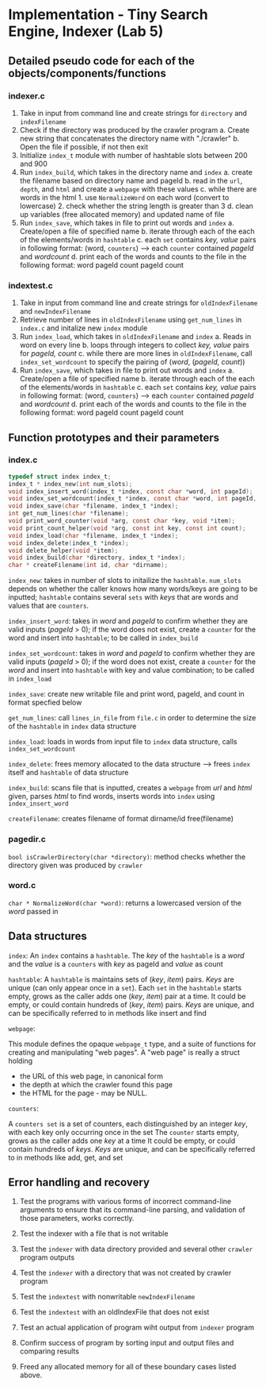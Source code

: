 # Implementation - Tiny Search Engine, Indexer (Lab 5)

## Detailed pseudo code for each of the objects/components/functions

### indexer.c

1. Take in input from command line and create strings for `directory` and `indexFilename`
2. Check if the directory was produced by the crawler program
    a. Create new string that concatenates the directory name with "./crawler"
    b. Open the file if possible, if not then exit
3. Initialize `index_t` module with number of hashtable slots between 200 and 900
4. Run `index_build`, which takes in the directory name and `index` 
    a. create the filename based on directory name and pageId
    b. read in the `url`, `depth`, and `html` and create a `webpage` with these values
    c. while there are words in the html
        1. use `NormalizeWord` on each word (convert to lowercase)
        2. check whether the string length is greater than 3
    d. clean up variables (free allocated memory) and updated name of file
5. Run `index_save`, which takes in file to print out words and `index`
    a. Create/open a file of specified name
    b. iterate through each of the each of the elements/words in `hashtable`
    c. each `set` contains *key, value* pairs in following format: (word, `counters`) --> each `counter` contained *pageId* and *wordcount* 
    d. print each of the words and counts to the file in the following format: word pageId count pageId count


### indextest.c

1. Take in input from command line and create strings for `oldIndexFilename` and `newIndexFilename`
2. Retrieve number of lines in `oldIndexFilename` using `get_num_lines` in `index.c` and initalize new `index` module
3. Run `index_load`, which takes in `oldIndexFilename` and `index`
    a. Reads in word on every line
    b. loops through integers to collect *key, value* pairs for *pageId, count*
    c. while there are more lines in `oldIndexFilename`, call `index_set_wordcount` to specify the pairing of (*word*, (*pageId, count*))
4. Run `index_save`, which takes in file to print out words and `index`
    a. Create/open a file of specified name
    b. iterate through each of the each of the elements/words in `hashtable`
    c. each `set` contains *key, value* pairs in following format: (word, `counters`) --> each `counter` contained *pageId* and *wordcount* 
    d. print each of the words and counts to the file in the following format: word pageId count pageId count

    

## Function prototypes and their parameters

### index.c
```c
typedef struct index index_t;
index_t * index_new(int num_slots);
void index_insert_word(index_t *index, const char *word, int pageId);
void index_set_wordcount(index_t *index, const char *word, int pageId, int countVal);
void index_save(char *filename, index_t *index);
int get_num_lines(char *filename);
void print_word_counter(void *arg, const char *key, void *item);
void print_count_helper(void *arg, const int key, const int count);
void index_load(char *filename, index_t *index);
void index_delete(index_t *index);
void delete_helper(void *item);
void index_build(char *directory, index_t *index);
char * createFilename(int id, char *dirname);
```
`index_new`: takes in number of slots to initailize the `hashtable`. `num_slots` depends on whether the caller knows how many words/keys are going to be inputted; `hashtable` contains several `sets` with *keys* that are words and values that are `counters`. 

`index_insert_word`: takes in *word* and *pageId* to confirm whether they are valid inputs (*pageId* > 0); if the word does not exist, create a `counter` for the word and insert into `hashtable`; to be called in `index_build`

`index_set_wordcount`: takes in *word* and *pageId* to confirm whether they are valid inputs (*pageId* > 0); if the word does not exist, create a `counter` for the *word* and insert into `hashtable` with key and value combination; to be called in `index_load`

`index_save`: create new writable file and print word, pageId, and count in format specfied below

`get_num_lines`: call `lines_in_file` from `file.c` in order to determine the size of the `hashtable` in `index` data structure

`index_load`: loads in words from input file to `index` data structure, calls` index_set_wordcount`

`index_delete`: frees memory allocated to the data structure --> frees `index` itself and `hashtable` of data structure

`index_build`: scans file that is inputted, creates a `webpage` from *url* and *html* given, parses *html* to find words,
inserts words into `index` using `index_insert_word`

`createFilename`: creates filename of format dirname/id free(filename)

### pagedir.c

`bool isCrawlerDirectory(char *directory)`: method checks whether the directory given was produced by `crawler`

### word.c

`char * NormalizeWord(char *word)`: returns a lowercased version of the *word* passed in


## Data structures

`index`:
An `index` contains a `hashtable`. The *key* of the `hashtable` is a *word* and the *value* is a `counters` with *key* as pageId and *value* as count

`hashtable`: 
A `hashtable` is maintains sets of (_key_, _item_) pairs. _Keys_ are unique (can only appear once in a `set`). 
Each `set` in the `hashtable` starts empty, grows as the caller adds one (_key_, _item_) pair at a time. 
It could be empty, or could contain hundreds of (_key_, _item_) pairs.
_Keys_ are unique, and can be specifically referred to in methods like insert and find

`webpage`:

This module defines the opaque `webpage_t` type, and a suite of functions for creating and manipulating "web pages".  A "web page" is really a struct holding 

* the URL of this web page, in canonical form
* the depth at which the crawler found this page
* the HTML for the page - may be NULL. 

`counters`:

A `counters set` is a set of counters, each distinguished by an integer _key_, with each key only occurring once in the set
The `counter` starts empty, grows as the caller adds one _key_ at a time
It could be empty, or could contain hundreds of _keys_.
_Keys_ are unique, and can be specifically referred to in methods like add, get, and set

## Error handling and recovery

1. Test the programs with various forms of incorrect command-line arguments to ensure that its command-line parsing, and validation of those parameters, works correctly.

2. Test the indexer with a file that is not writable

3. Test the `indexer` with data directory provided and several other `crawler` program outputs

4. Test the `indexer` with a directory that was not created by crawler program

5. Test the `indextest` with nonwritable `newIndexFilename`

6. Test the `indextest` with an oldIndexFile that does not exist

7. Test an actual application of program wiht output from `indexer` program

8. Confirm success of program by sorting input and output files and comparing results

9. Freed any allocated memory for all of these boundary cases listed above.
